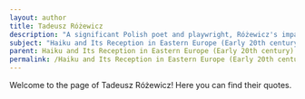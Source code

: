 ```yaml
---
layout: author
title: Tadeusz Różewicz
description: "A significant Polish poet and playwright, Różewicz's impactful minimalist style and attention to natural themes resonate with the haiku tradition, though he merged it with contemporary concerns."
subject: "Haiku and Its Reception in Eastern Europe (Early 20th century)"
parent: Haiku and Its Reception in Eastern Europe (Early 20th century)
permalink: /Haiku and Its Reception in Eastern Europe (Early 20th century)/authors/Tadeusz-Różewicz/
---
```


Welcome to the page of Tadeusz Różewicz! Here you can find their quotes.
